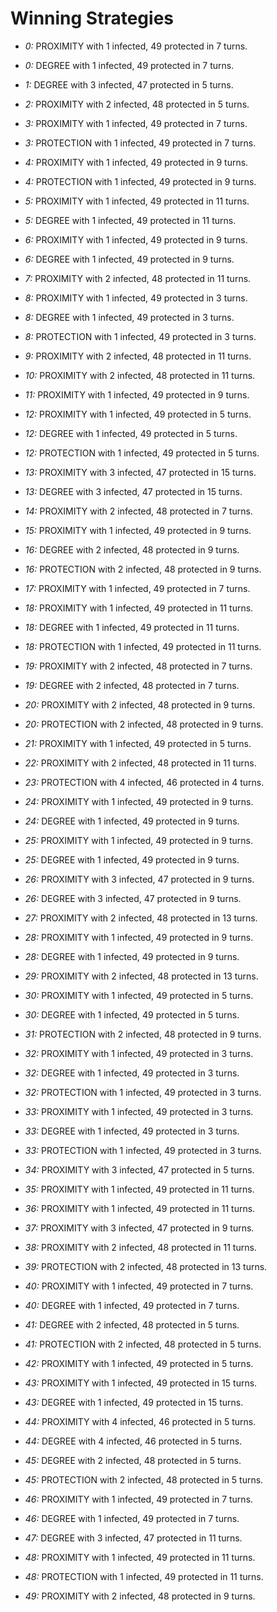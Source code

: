# Winning Strategies

* _0:_ PROXIMITY with 1 infected, 49 protected in 7 turns.


* _0:_ DEGREE with 1 infected, 49 protected in 7 turns.


* _1:_ DEGREE with 3 infected, 47 protected in 5 turns.


* _2:_ PROXIMITY with 2 infected, 48 protected in 5 turns.


* _3:_ PROXIMITY with 1 infected, 49 protected in 7 turns.


* _3:_ PROTECTION with 1 infected, 49 protected in 7 turns.


* _4:_ PROXIMITY with 1 infected, 49 protected in 9 turns.


* _4:_ PROTECTION with 1 infected, 49 protected in 9 turns.


* _5:_ PROXIMITY with 1 infected, 49 protected in 11 turns.


* _5:_ DEGREE with 1 infected, 49 protected in 11 turns.


* _6:_ PROXIMITY with 1 infected, 49 protected in 9 turns.


* _6:_ DEGREE with 1 infected, 49 protected in 9 turns.


* _7:_ PROXIMITY with 2 infected, 48 protected in 11 turns.


* _8:_ PROXIMITY with 1 infected, 49 protected in 3 turns.


* _8:_ DEGREE with 1 infected, 49 protected in 3 turns.


* _8:_ PROTECTION with 1 infected, 49 protected in 3 turns.


* _9:_ PROXIMITY with 2 infected, 48 protected in 11 turns.


* _10:_ PROXIMITY with 2 infected, 48 protected in 11 turns.


* _11:_ PROXIMITY with 1 infected, 49 protected in 9 turns.


* _12:_ PROXIMITY with 1 infected, 49 protected in 5 turns.


* _12:_ DEGREE with 1 infected, 49 protected in 5 turns.


* _12:_ PROTECTION with 1 infected, 49 protected in 5 turns.


* _13:_ PROXIMITY with 3 infected, 47 protected in 15 turns.


* _13:_ DEGREE with 3 infected, 47 protected in 15 turns.


* _14:_ PROXIMITY with 2 infected, 48 protected in 7 turns.


* _15:_ PROXIMITY with 1 infected, 49 protected in 9 turns.


* _16:_ DEGREE with 2 infected, 48 protected in 9 turns.


* _16:_ PROTECTION with 2 infected, 48 protected in 9 turns.


* _17:_ PROXIMITY with 1 infected, 49 protected in 7 turns.


* _18:_ PROXIMITY with 1 infected, 49 protected in 11 turns.


* _18:_ DEGREE with 1 infected, 49 protected in 11 turns.


* _18:_ PROTECTION with 1 infected, 49 protected in 11 turns.


* _19:_ PROXIMITY with 2 infected, 48 protected in 7 turns.


* _19:_ DEGREE with 2 infected, 48 protected in 7 turns.


* _20:_ PROXIMITY with 2 infected, 48 protected in 9 turns.


* _20:_ PROTECTION with 2 infected, 48 protected in 9 turns.


* _21:_ PROXIMITY with 1 infected, 49 protected in 5 turns.


* _22:_ PROXIMITY with 2 infected, 48 protected in 11 turns.


* _23:_ PROTECTION with 4 infected, 46 protected in 4 turns.


* _24:_ PROXIMITY with 1 infected, 49 protected in 9 turns.


* _24:_ DEGREE with 1 infected, 49 protected in 9 turns.


* _25:_ PROXIMITY with 1 infected, 49 protected in 9 turns.


* _25:_ DEGREE with 1 infected, 49 protected in 9 turns.


* _26:_ PROXIMITY with 3 infected, 47 protected in 9 turns.


* _26:_ DEGREE with 3 infected, 47 protected in 9 turns.


* _27:_ PROXIMITY with 2 infected, 48 protected in 13 turns.


* _28:_ PROXIMITY with 1 infected, 49 protected in 9 turns.


* _28:_ DEGREE with 1 infected, 49 protected in 9 turns.


* _29:_ PROXIMITY with 2 infected, 48 protected in 13 turns.


* _30:_ PROXIMITY with 1 infected, 49 protected in 5 turns.


* _30:_ DEGREE with 1 infected, 49 protected in 5 turns.


* _31:_ PROTECTION with 2 infected, 48 protected in 9 turns.


* _32:_ PROXIMITY with 1 infected, 49 protected in 3 turns.


* _32:_ DEGREE with 1 infected, 49 protected in 3 turns.


* _32:_ PROTECTION with 1 infected, 49 protected in 3 turns.


* _33:_ PROXIMITY with 1 infected, 49 protected in 3 turns.


* _33:_ DEGREE with 1 infected, 49 protected in 3 turns.


* _33:_ PROTECTION with 1 infected, 49 protected in 3 turns.


* _34:_ PROXIMITY with 3 infected, 47 protected in 5 turns.


* _35:_ PROXIMITY with 1 infected, 49 protected in 11 turns.


* _36:_ PROXIMITY with 1 infected, 49 protected in 11 turns.


* _37:_ PROXIMITY with 3 infected, 47 protected in 9 turns.


* _38:_ PROXIMITY with 2 infected, 48 protected in 11 turns.


* _39:_ PROTECTION with 2 infected, 48 protected in 13 turns.


* _40:_ PROXIMITY with 1 infected, 49 protected in 7 turns.


* _40:_ DEGREE with 1 infected, 49 protected in 7 turns.


* _41:_ DEGREE with 2 infected, 48 protected in 5 turns.


* _41:_ PROTECTION with 2 infected, 48 protected in 5 turns.


* _42:_ PROXIMITY with 1 infected, 49 protected in 5 turns.


* _43:_ PROXIMITY with 1 infected, 49 protected in 15 turns.


* _43:_ DEGREE with 1 infected, 49 protected in 15 turns.


* _44:_ PROXIMITY with 4 infected, 46 protected in 5 turns.


* _44:_ DEGREE with 4 infected, 46 protected in 5 turns.


* _45:_ DEGREE with 2 infected, 48 protected in 5 turns.


* _45:_ PROTECTION with 2 infected, 48 protected in 5 turns.


* _46:_ PROXIMITY with 1 infected, 49 protected in 7 turns.


* _46:_ DEGREE with 1 infected, 49 protected in 7 turns.


* _47:_ DEGREE with 3 infected, 47 protected in 11 turns.


* _48:_ PROXIMITY with 1 infected, 49 protected in 11 turns.


* _48:_ PROTECTION with 1 infected, 49 protected in 11 turns.


* _49:_ PROXIMITY with 2 infected, 48 protected in 9 turns.


